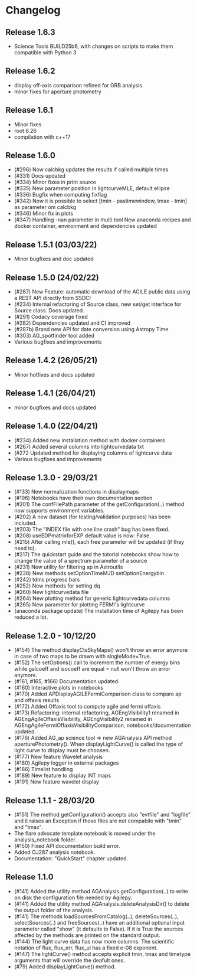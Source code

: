 # Changelog

## Release 1.6.3
* Science Tools BUILD25b6, with changes on scripts to make them compatible with Python 3

## Release 1.6.2
* display off-axis comparison refined for GRB analysis
* minor fixes for aperture photometry

## Release 1.6.1
* Minor fixes
* root 6.26
* compilation with c++17

## Release 1.6.0
* (\#296) Now calcbkg updates the results if called multiple times
* (\#331) Docs updated
* (\#334) Minor fixes in print source
* (\#335) New parameter position in lightcurveMLE, default ellipse
* (\#336) Bugfix when computing fixflag   
* (\#342) Now it is possible to select [tmin - pastimewindow, tmax - tmin] as parameter om calcbkg
* (\#346) Minor fix in plots
* (\#347) Handling -nan parameter in multi tool
New anaconda recipes and docker container, environment and dependencies updated

## Release 1.5.1 (03/03/22)
* Minor bugfixes and doc updated

## Release 1.5.0 (24/02/22)
* (\#287) New Feature: automatic download of the AGILE public data using a REST API directly from SSDC!
* (\#234) Internal refactoring of Source class, new set/get interface for Source class. Docs updated.
* (\#291) Codacy coverage fixed
* (\#282) Dependencies updated and CI improved
* (\#287b) Brand new API for date conversion using Astropy Time
* (\#303) AG_spotfinder tool added
* Various bugfixes and improvements

## Release 1.4.2 (26/05/21)
* Minor hotfixes and docs updated

## Release 1.4.1 (26/04/21)
* minor bugfixes and docs updated

##  Release 1.4.0 (22/04/21)
* (\#234) Added new installation method with docker containers
* (\#267) Added several columns into lightcurvedata txt
* (\#272  Updated method for displaying columns of lightcurve data
* Various bugfixes and improvements

##  Release 1.3.0 - 29/03/21
* (\#133) New normalization functions in displaymaps
* (\#196) Notebooks have their own documentation section
* (\#201) The confFilePath parameter of the getConfiguration(..) method now supports environment variables.
* (\#202) A new dataset (for testing/validation purposes) has been included.
* (\#203) The "INDEX file with one line crash" bug has been fixed.
* (\#208) useEDPmatrixforEXP default value is now: False.
* (\#215) After calling mle(), each free parameter will be updated (if they need to).
* (\#217) The quickstart guide and the tutorial notebooks show how to change the value of a spectrum parameter of a source
* (\#231) New utility for filtering ap in Astroutils
* (\#238) New methods setOptionTimeMJD setOptionEnergybin
* (\#242) tdms progress bars 
* (\#252) New methods for setting dq
* (\#260) New lightcurvedata file
* (\#264) New plotting method for generic lightcurvedata columns
* (\#265) New parameter for plotting FERMI's lightcurve
* (anaconda package update) The installation time of Agilepy has been reduced a lot.

## Release 1.2.0 - 10/12/20
* (\#154) The method displayCtsSkyMaps() won't throw an error anymore in case of two maps to be drawn with singleMode=True.
* (\#152) The setOptions() call to increment the number of energy bins while galcoeff and isocoeff are equal = null  won't throw an error anymore.
* (\#161, \#165, \#166) Documentation updated.
* (\#160) Interactive plots in notebooks
* (\#170) Added APDisplayAGILEFermiComparison class to compare ap and offaxis results
* (\#172) Added Offaxis tool to compute agile and fermi offaxis
* (\#173) Refactoring: internal refactoring, AGEngVisibility1 renamed in AGEngAgileOffaxisVisibility, AGEngVisibility2 renamed in AGEngAgileFermiOffaxisVisibilityComparison, notebooks/documentation updated.  
* (\#176) Added AG_ap science tool => new AGAnalysis API method aperturePhotometry(). When displayLightCurve() is called the type of light curve to display must be choosen.
* (\#177) New feature Wavelet analysis
* (\#180) Agilepy logger in external packages
* (\#186) Timelist handling
* (\#189) New feature to display INT maps
* (\#191) New feature wavelet display

## Release 1.1.1 - 28/03/20
* (\#151) The method getConfiguration() accepts also "evtfile" and "logfile" and it raises an Exception if those files are not compabile with "tmin" and "tmax".
* The flare advocate template notebook is moved under the analysis_notebook folder.  
* (\#150) Fixed API documentation build error.
* Added OJ287 analysis notebook.
* Documentation: "QuickStart" chapter updated.

## Release 1.1.0
* (\#141) Added the utility method AGAnalysis.getConfiguration(..) to write on disk the configuration file needed by Agilepy.
* (\#141) Added the utility method AGAnalysis.deleteAnalysisDir() to delete the output folder of the analysis.
* (\#141) The methods loadSourcesFromCatalog(..), deleteSources(..), selectSources(..) and freeSources(..) have an additional optional input parameter called "show" (it defaults to False). If it is True the sources affected by the methods are printed on the standard output.
* (\#144) The light curve data has now more columns. The scientific notation of flux, flux_err, flux_ul has a fixed e-08 exponent.
* (\#147) The lightCurve() method accepts explicit tmin, tmax and timetype arguments that will override the deafult ones.
* (\#79) Added displayLightCurve() method.
